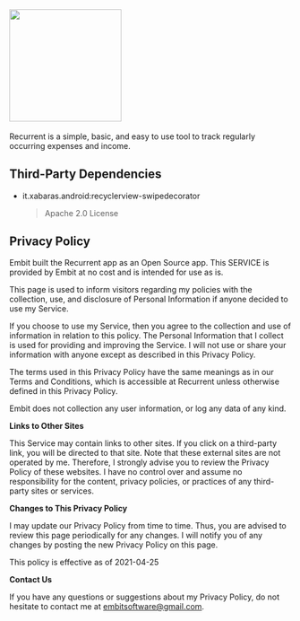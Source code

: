 ## <img src="https://user-images.githubusercontent.com/19967245/115955742-958bd980-a54c-11eb-844c-ea455affde3a.jpeg" width=200 height=200>

Recurrent is a simple, basic, and easy to use tool to track regularly occurring expenses and income.

## Third-Party Dependencies

* it.xabaras.android:recyclerview-swipedecorator
    >Apache 2.0 License


## Privacy Policy

Embit built the Recurrent app as an Open Source app. This SERVICE is provided by Embit at no cost and is intended for use as is.

This page is used to inform visitors regarding my policies with the collection, use, and disclosure of Personal Information if anyone decided to use my Service.

If you choose to use my Service, then you agree to the collection and use of information in relation to this policy. The Personal Information that I collect is used for providing and improving the Service. I will not use or share your information with anyone except as described in this Privacy Policy.

The terms used in this Privacy Policy have the same meanings as in our Terms and Conditions, which is accessible at Recurrent unless otherwise defined in this Privacy Policy.

Embit does not collection any user information, or log any data of any kind.

**Links to Other Sites**

This Service may contain links to other sites. If you click on a third-party link, you will be directed to that site. Note that these external sites are not operated by me. Therefore, I strongly advise you to review the Privacy Policy of these websites. I have no control over and assume no responsibility for the content, privacy policies, or practices of any third-party sites or services.

**Changes to This Privacy Policy**

I may update our Privacy Policy from time to time. Thus, you are advised to review this page periodically for any changes. I will notify you of any changes by posting the new Privacy Policy on this page.

This policy is effective as of 2021-04-25

**Contact Us**

If you have any questions or suggestions about my Privacy Policy, do not hesitate to contact me at embitsoftware@gmail.com.
